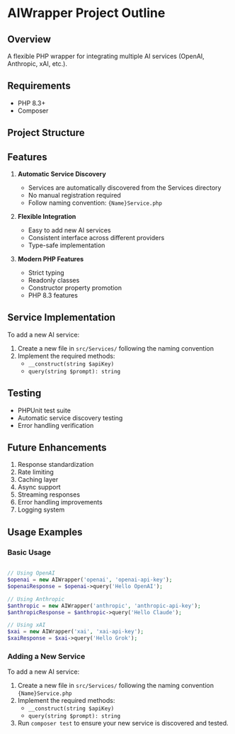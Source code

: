 # AIWrapper Project Outline

## Overview
A flexible PHP wrapper for integrating multiple AI services (OpenAI, Anthropic, xAI, etc.).

## Requirements
- PHP 8.3+
- Composer

## Project Structure

## Features
1. **Automatic Service Discovery**
   - Services are automatically discovered from the Services directory
   - No manual registration required
   - Follow naming convention: `{Name}Service.php`

2. **Flexible Integration**
   - Easy to add new AI services
   - Consistent interface across different providers
   - Type-safe implementation

3. **Modern PHP Features**
   - Strict typing
   - Readonly classes
   - Constructor property promotion
   - PHP 8.3 features

## Service Implementation
To add a new AI service:
1. Create a new file in `src/Services/` following the naming convention
2. Implement the required methods:
   - `__construct(string $apiKey)`
   - `query(string $prompt): string`

## Testing
- PHPUnit test suite
- Automatic service discovery testing
- Error handling verification

## Future Enhancements
1. Response standardization
2. Rate limiting
3. Caching layer
4. Async support
5. Streaming responses
6. Error handling improvements
7. Logging system

## Usage Examples

### Basic Usage

```php

// Using OpenAI
$openai = new AIWrapper('openai', 'openai-api-key');
$openaiResponse = $openai->query('Hello OpenAI');

// Using Anthropic
$anthropic = new AIWrapper('anthropic', 'anthropic-api-key');
$anthropicResponse = $anthropic->query('Hello Claude');

// Using xAI
$xai = new AIWrapper('xai', 'xai-api-key');
$xaiResponse = $xai->query('Hello Grok');
```

### Adding a New Service

To add a new AI service:
1. Create a new file in `src/Services/` following the naming convention `{Name}Service.php`
2. Implement the required methods:
   - `__construct(string $apiKey)`
   - `query(string $prompt): string`
3. Run `composer test` to ensure your new service is discovered and tested.
    